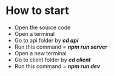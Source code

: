 # How to start
- Open the source code
- Open a terminal
- Go to api folder by ***cd api***
- Run this command = ***npm run server***
- Open a new terminal
- Go to client folder by ***cd client***
- Run this command = ***npm run dev***
